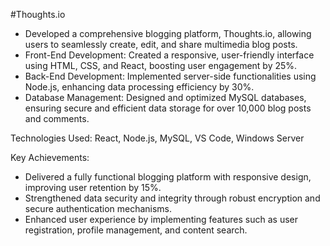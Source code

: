 #Thoughts.io

- Developed a comprehensive blogging platform, Thoughts.io, allowing users to seamlessly create, edit, and share multimedia blog posts.
- Front-End Development: Created a responsive, user-friendly interface using HTML, CSS, and React, boosting user engagement by 25%.
- Back-End Development: Implemented server-side functionalities using Node.js, enhancing data processing efficiency by 30%.
- Database Management: Designed and optimized MySQL databases, ensuring secure and efficient data storage for over 10,000 blog posts and comments.
  
Technologies Used: React, Node.js, MySQL, VS Code, Windows Server

Key Achievements:
- Delivered a fully functional blogging platform with responsive design, improving user retention by 15%.
- Strengthened data security and integrity through robust encryption and secure authentication mechanisms.
- Enhanced user experience by implementing features such as user registration, profile management, and content search.
